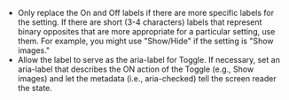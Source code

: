 - Only replace the On and Off labels if there are more specific labels for the setting. If there are short (3-4 characters) labels that represent binary opposites that are more appropriate for a particular setting, use them. For example, you might use "Show/Hide" if the setting is "Show images."
- Allow the label to serve as the aria-label for Toggle. If necessary, set an aria-label that describes the ON action of the Toggle (e.g., Show images) and let the metadata (i.e., aria-checked) tell the screen reader the state.
